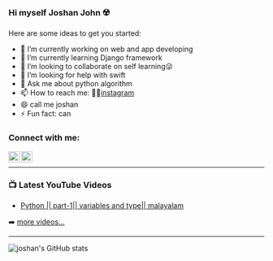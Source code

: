 ### Hi myself Joshan John ☢️




Here are some ideas to get you started:

- 🔭 I’m currently working on web and app developing
- 🌱 I’m currently learning Django framework
- 👯 I’m looking to collaborate on self learning😜
- 🤔 I’m looking for help with swift
- 💬 Ask me about python algorithm
- 📫 How to reach me: 👦🏻[instagram](https://www.instagram.com/mr_._joshan_/)
- 😄 call me joshan 
- ⚡ Fun fact: can


### Connect with me:

<img align="left" alt="codeSTACKr | YouTube" width="22px" src="https://cdn.jsdelivr.net/npm/simple-icons@v3/icons/youtube.svg" href="https://youtu.be/TouadCF8Ya0"/>
<img align="left" alt="codeSTACKr | Instagram" width="22px" src="https://cdn.jsdelivr.net/npm/simple-icons@v3/icons/instagram.svg" href="https://www.instagram.com/mr_._joshan_/" />

<br />


---

### 📺 Latest YouTube Videos

<!-- YOUTUBE:START -->
- [Python || part-1|| variables and type|| malayalam](https://youtu.be/TouadCF8Ya0)


➡️ [more videos...](https://www.youtube.com/channel/UC20bQve1X7_lmArzUQS11vw)

---
![joshan's GitHub stats](https://github-readme-stats.vercel.app/api?username=joshanjohn&hide=contribs,prs)
